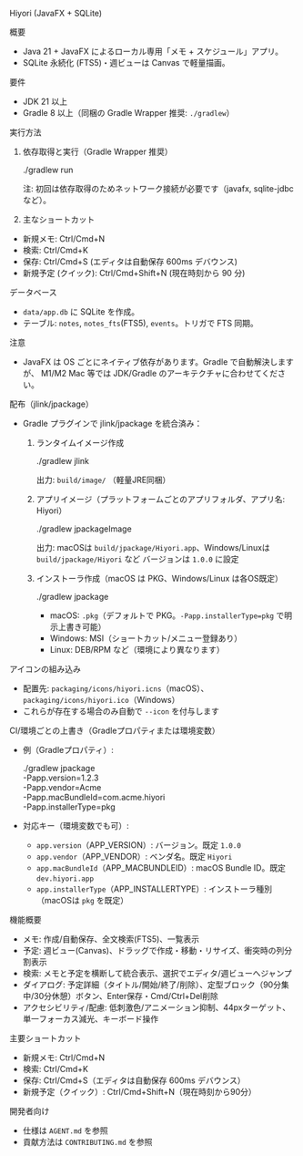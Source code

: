 Hiyori (JavaFX + SQLite)

概要
- Java 21 + JavaFX によるローカル専用「メモ + スケジュール」アプリ。
- SQLite 永続化 (FTS5)・週ビューは Canvas で軽量描画。

要件
- JDK 21 以上
- Gradle 8 以上（同梱の Gradle Wrapper 推奨: `./gradlew`）

実行方法
1) 依存取得と実行（Gradle Wrapper 推奨）

   ./gradlew run

   注: 初回は依存取得のためネットワーク接続が必要です（javafx, sqlite-jdbc など）。

2) 主なショートカット
- 新規メモ: Ctrl/Cmd+N
- 検索: Ctrl/Cmd+K
- 保存: Ctrl/Cmd+S (エディタは自動保存 600ms デバウンス)
- 新規予定 (クイック): Ctrl/Cmd+Shift+N (現在時刻から 90 分)

データベース
- `data/app.db` に SQLite を作成。
- テーブル: `notes`, `notes_fts`(FTS5), `events`。トリガで FTS 同期。

注意
- JavaFX は OS ごとにネイティブ依存があります。Gradle で自動解決しますが、
  M1/M2 Mac 等では JDK/Gradle のアーキテクチャに合わせてください。

配布（jlink/jpackage）
- Gradle プラグインで jlink/jpackage を統合済み：

  1. ランタイムイメージ作成

     ./gradlew jlink

     出力: `build/image/` （軽量JRE同梱）

  2. アプリイメージ（プラットフォームごとのアプリフォルダ、アプリ名: Hiyori）

     ./gradlew jpackageImage

     出力: macOSは `build/jpackage/Hiyori.app`、Windows/Linuxは `build/jpackage/Hiyori` など
     バージョンは `1.0.0` に設定

  3. インストーラ作成（macOS は PKG、Windows/Linux は各OS既定）

     ./gradlew jpackage

     - macOS: `.pkg`（デフォルトで PKG。`-Papp.installerType=pkg` で明示上書き可能）
     - Windows: MSI（ショートカット/メニュー登録あり）
     - Linux: DEB/RPM など（環境により異なります）

アイコンの組み込み
- 配置先: `packaging/icons/hiyori.icns`（macOS）、`packaging/icons/hiyori.ico`（Windows）
- これらが存在する場合のみ自動で `--icon` を付与します

CI/環境ごとの上書き（Gradleプロパティまたは環境変数）
- 例（Gradleプロパティ）:

  ./gradlew jpackage \
    -Papp.version=1.2.3 \
    -Papp.vendor=Acme \
    -Papp.macBundleId=com.acme.hiyori \
    -Papp.installerType=pkg

- 対応キー（環境変数でも可）:
  - `app.version`（APP_VERSION）: バージョン。既定 `1.0.0`
  - `app.vendor`（APP_VENDOR）: ベンダ名。既定 `Hiyori`
  - `app.macBundleId`（APP_MACBUNDLEID）: macOS Bundle ID。既定 `dev.hiyori.app`
  - `app.installerType`（APP_INSTALLERTYPE）: インストーラ種別（macOSは `pkg` を既定）

機能概要
- メモ: 作成/自動保存、全文検索(FTS5)、一覧表示
- 予定: 週ビュー(Canvas)、ドラッグで作成・移動・リサイズ、衝突時の列分割表示
- 検索: メモと予定を横断して統合表示、選択でエディタ/週ビューへジャンプ
- ダイアログ: 予定詳細（タイトル/開始/終了/削除）、定型ブロック（90分集中/30分休憩）ボタン、Enter保存・Cmd/Ctrl+Del削除
- アクセシビリティ/配慮: 低刺激色/アニメーション抑制、44pxターゲット、単一フォーカス減光、キーボード操作

主要ショートカット
- 新規メモ: Ctrl/Cmd+N
- 検索: Ctrl/Cmd+K
- 保存: Ctrl/Cmd+S（エディタは自動保存 600ms デバウンス）
- 新規予定（クイック）: Ctrl/Cmd+Shift+N（現在時刻から90分）

開発者向け
- 仕様は `AGENT.md` を参照
- 貢献方法は `CONTRIBUTING.md` を参照
